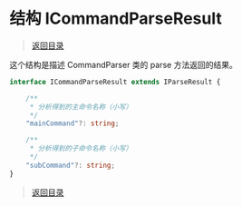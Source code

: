 # 结构 ICommandParseResult

> [返回目录](./index.md)

这个结构是描述 CommandParser 类的 parse 方法返回的结果。

```ts
interface ICommandParseResult extends IParseResult {

    /**
     * 分析得到的主命令名称（小写）
     */
    "mainCommand"?: string;

    /**
     * 分析得到的子命令名称（小写）
     */
    "subCommand"?: string;
}
```

> [返回目录](./index.md)
